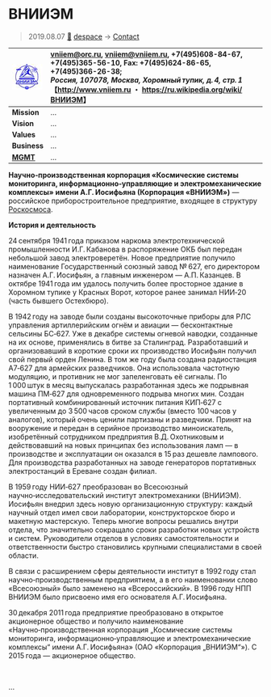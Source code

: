 # ВНИИЭМ
> 2019.08.07 [🚀](../../index/index.md) [despace](../index.md) → [Contact](../contact.md)

|[![](../f/con/v/vniiem_logo1_thumb.jpg)](../f/con/v/vniiem_logo1.png)|<vniiem@orc.ru>, <vniiem@vniiem.ru>, +7(495)608-84-67, +7(495)365-56-10, Fax: +7(495)624-86-65, +7(495)366-26-38;<br> *Россия, 107078, Москва, Хоромный тупик, д. 4, стр. 1*<br> 【<http://www.vniiem.ru> ・ <https://ru.wikipedia.org/wiki/ВНИИЭМ>】|
|:--|:--|
|**Mission**|…|
|**Vision**|…|
|**Values**|…|
|**Business**|…|
|**[MGMT](../mgmt.md)**|…|

**Научно‑производственная корпорация «Космические системы мониторинга, информационно‑управляющие и электромеханические комплексы» имени А.Г. Иосифьяна (Корпорация «ВНИИЭМ»)** — российское приборостроительное предприятие, входящее в структуру [Роскосмоса](roskosmos.md).

**История и деятельность**

24 сентября 1941 года приказом наркома электротехнической промышленности И.Г. Кабанова в распоряжение ОКБ был передан небольшой завод электроверетён. Новое предприятие получило наименование Государственный союзный завод № 627, его директором назначен А.Г. Иосифьян, а главным инженером — А.П. Казанцев. В октябре 1941 года им удалось получить более просторное здание в Хоромном тупике у Красных Ворот, которое ранее занимал НИИ‑20 (часть бывшего Остехбюро).

В 1942 году на заводе были созданы высокоточные приборы для РЛС управления артиллерийским огнём и авиации — бесконтактные сельсины БС‑627. Уже в декабре системы огневой наводки, созданные на их основе, применялись в битве за Сталинград. Разработавший и организовавший в короткие сроки их производство Иосифьян получил свой первый орден Ленина. В том же году была создана радиостанция А7‑627 для армейских разведчиков. Она использовала частотную модуляцию, и противник не мог запеленговать её сигналы. По 1 000 штук в месяц выпускалась разработанная здесь же подрывная машина ПМ‑627 для одновременного подрыва многих мин. Создан портативный комбинированный источник питания КИП‑627 с увеличенным до 3 500 часов сроком службы (вместо 100 часов у аналогов), который очень ценили партизаны и разведчики. Принят на вооружение и передан в серийное производство миноискатель, изобретённый сотрудником предприятия В.Д. Охотниковым и действовавший на новых принципах без использования ламп — в производстве и эксплуатации он оказался в 15 раз дешевле лампового. Для производства разработанных на заводе генераторов портативных электростанций в Ереване создан филиал.

В 1959 году НИИ‑627 преобразован во Всесоюзный научно‑исследовательский институт электромеханики (ВНИИЭМ). Иосифьян внедрил здесь новую организационную структуру: каждый научный отдел имел свои лаборатории, конструкторское бюро и макетную мастерскую. Теперь многие вопросы решались внутри отдела, что значительно сокращало сроки разработки новых устройств и систем. Руководители отделов в условиях самостоятельности и ответственности быстро становились крупными специалистами в своей области.

В связи с расширением сферы деятельности институт в 1992 году стал научно‑производственным предприятием, а в его наименовании слово «Всесоюзный» было заменено на «Всероссийский». В 1996 году НПП ВНИИЭМ было присвоено имя его основателя А.Г. Иосифьяна.

30 декабря 2011 года предприятие преобразовано в открытое акционерное общество и получило наименование «Научно‑производственная корпорация „Космические системы мониторинга, информационно‑управляющие и электромеханические комплексы“ имени А.Г. Иосифьяна» (ОАО «Корпорация „ВНИИЭМ“»). С 2015 года — акционерное общество.

<p style="page-break-after:always"> </p>

…
